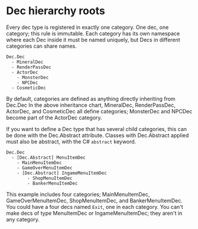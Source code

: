 # Dec hierarchy roots

Every dec type is registered in exactly one category. One dec, one category; this rule is immutable. Each category has its own namespace where each Dec inside it must be named uniquely, but Decs in different categories can share names.

```
Dec.Dec
  - MineralDec
  - RenderPassDec
  - ActorDec
    - MonsterDec
    - NPCDec
  - CosmeticDec
```

By default, categories are defined as anything directly inheriting from Dec.Dec In the above inheritance chart, MineralDec, RenderPassDec, ActorDec, and CosmeticDec all define categories; MonsterDec and NPCDec become part of the ActorDec category.

If you want to define a Dec type that has several child categories, this can be done with the Dec.Abstract attribute. Classes with Dec.Abstract applied must also be abstract, with the C# `abstract` keyword.

```
Dec.Dec
  - [Dec.Abstract] MenuItemDec
    - MainMenuItemDec
    - GameOverMenuItemDec
    - [Dec.Abstract] IngameMenuItemDec
        - ShopMenuItemDec
        - BankerMenuItemDec
```

This example includes four categories; MainMenuItemDec, GameOverMenuItemDec, ShopMenuItemDec, and BankerMenuItemDec. You could have a four decs named `Exit`, one in each category. You can't make decs of type MenuItemDec or IngameMenuItemDec; they aren't in any category.
